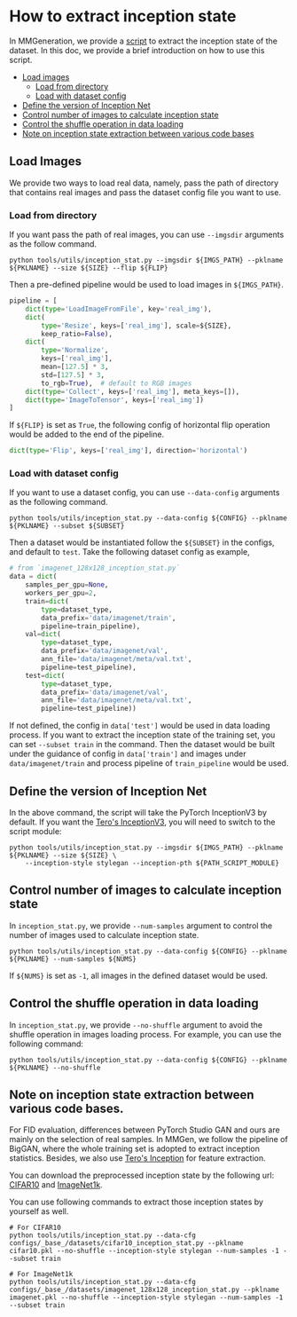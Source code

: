 # How to extract inception state

In MMGeneration, we provide a [script](https://github.com/open-mmlab/mmgeneration/blob/master/tools/utils/inception_stat.py) to extract the inception state of the dataset. In this doc, we provide a brief introduction on how to use this script.

<!-- TOC -->

- [Load images](#load-images)
    - [Load from directory](#load-from-directory)
    - [Load with dataset config](#load-with-dataset-config)
- [Define the version of Inception Net](#define-the-version-of-inception-net)
- [Control number of images to calculate inception state](#control-number-of-images-to-calculate-inception-state)
- [Control the shuffle operation in data loading](#control-the-shuffle-operation-in-data-loading)
- [Note on inception state extraction between various code bases](#note-on-inception-state-extraction-between-various-code-bases)
<!-- TOC -->

## Load Images

We provide two ways to load real data, namely, pass the path of directory that contains real images and pass the dataset config file you want to use.

### Load from directory

If you want pass the path of real images, you can use `--imgsdir` arguments as the follow command.
```shell
python tools/utils/inception_stat.py --imgsdir ${IMGS_PATH} --pklname ${PKLNAME} --size ${SIZE} --flip ${FLIP}
```
Then a pre-defined pipeline would be used to load images in `${IMGS_PATH}`.
```python
pipeline = [
    dict(type='LoadImageFromFile', key='real_img'),
    dict(
        type='Resize', keys=['real_img'], scale=${SIZE},
        keep_ratio=False),
    dict(
        type='Normalize',
        keys=['real_img'],
        mean=[127.5] * 3,
        std=[127.5] * 3,
        to_rgb=True),  # default to RGB images
    dict(type='Collect', keys=['real_img'], meta_keys=[]),
    dict(type='ImageToTensor', keys=['real_img'])
]
```
If `${FLIP}` is set as `True`, the following config of horizontal flip operation would be added to the end of the pipeline.
```python
dict(type='Flip', keys=['real_img'], direction='horizontal')
```
### Load with dataset config

If you want to use a dataset config, you can use `--data-config` arguments as the following command.
```shell
python tools/utils/inception_stat.py --data-config ${CONFIG} --pklname ${PKLNAME} --subset ${SUBSET}
```

Then a dataset would be instantiated follow the `${SUBSET}` in the configs, and default to `test`. Take the following dataset config as example,
```python
# from `imagenet_128x128_inception_stat.py`
data = dict(
    samples_per_gpu=None,
    workers_per_gpu=2,
    train=dict(
        type=dataset_type,
        data_prefix='data/imagenet/train',
        pipeline=train_pipeline),
    val=dict(
        type=dataset_type,
        data_prefix='data/imagenet/val',
        ann_file='data/imagenet/meta/val.txt',
        pipeline=test_pipeline),
    test=dict(
        type=dataset_type,
        data_prefix='data/imagenet/val',
        ann_file='data/imagenet/meta/val.txt',
        pipeline=test_pipeline))
```
If not defined, the config in `data['test']` would be used in data loading process. If you want to extract the inception state of the training set, you can set `--subset train` in the command. Then the dataset would be built under the guidance of config in `data['train']` and images under `data/imagenet/train` and process pipeline of `train_pipeline` would be used.

## Define the version of Inception Net

In the above command, the script will take the PyTorch InceptionV3 by default. If you want the [Tero's InceptionV3](https://nvlabs-fi-cdn.nvidia.com/stylegan2-ada-pytorch/pretrained/metrics/inception-2015-12-05.pt), you will need to switch to the script module:

```shell
python tools/utils/inception_stat.py --imgsdir ${IMGS_PATH} --pklname ${PKLNAME} --size ${SIZE} \
    --inception-style stylegan --inception-pth ${PATH_SCRIPT_MODULE}
```

## Control number of images to calculate inception state

In `inception_stat.py`, we provide `--num-samples` argument to control the number of images used to calculate inception state.

```shell
python tools/utils/inception_stat.py --data-config ${CONFIG} --pklname ${PKLNAME} --num-samples ${NUMS}
```

If `${NUMS}` is set as `-1`, all images in the defined dataset would be used.

## Control the shuffle operation in data loading

In `inception_stat.py`, we provide `--no-shuffle` argument to avoid the shuffle operation in images loading process. For example, you can use the following command:

```shell
python tools/utils/inception_stat.py --data-config ${CONFIG} --pklname ${PKLNAME} --no-shuffle
```

## Note on inception state extraction between various code bases.

For FID evaluation, differences between PyTorch Studio GAN and ours are mainly on the selection of real samples. In MMGen, we follow the pipeline of BigGAN, where the whole training set is adopted to extract inception statistics. Besides, we also use [Tero's Inception](https://nvlabs-fi-cdn.nvidia.com/stylegan2-ada-pytorch/pretrained/metrics/inception-2015-12-05.pt) for feature extraction.

You can download the preprocessed inception state by the following url: [CIFAR10](https://download.openmmlab.com/mmgen/evaluation/fid_inception_pkl/cifar10.pkl) and [ImageNet1k](https://download.openmmlab.com/mmgen/evaluation/fid_inception_pkl/imagenet.pkl).

You can use following commands to extract those inception states by yourself as well.

```shell
# For CIFAR10
python tools/utils/inception_stat.py --data-cfg configs/_base_/datasets/cifar10_inception_stat.py --pklname cifar10.pkl --no-shuffle --inception-style stylegan --num-samples -1 --subset train

# For ImageNet1k
python tools/utils/inception_stat.py --data-cfg configs/_base_/datasets/imagenet_128x128_inception_stat.py --pklname imagenet.pkl --no-shuffle --inception-style stylegan --num-samples -1 --subset train
```
